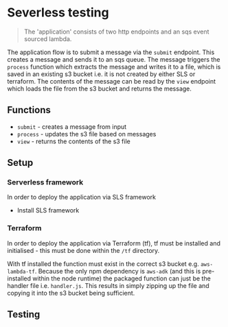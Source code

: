 # Severless testing

> The 'application' consists of two http endpoints and an sqs event sourced lambda.

The application flow is to submit a message via the `submit` endpoint. This
creates a message and sends it to an sqs queue. The message triggers the
`process` function which extracts the message and writes it to a file, which is
saved in an existing s3 bucket i.e. it is not created by either SLS or
terraform. The contents of the message can be read by the `view` endpoint which
loads the file from the s3 bucket and returns the message.

## Functions

- `submit` - creates a message from input
- `process` - updates the s3 file based on messages
- `view` - returns the contents of the s3 file

## Setup

### Serverless framework

In order to deploy the application via SLS framework

- Install SLS framework


### Terraform

In order to deploy the application via Terraform (tf), tf must be installed
and initialised - this must be done within the `/tf` directory.

With tf installed the function must exist in the correct s3 bucket e.g.
`aws-lambda-tf`.
Because the only npm dependency is `aws-adk` (and this is pre-installed within
the node runtime) the packaged function can just be the handler file i.e.
`handler.js`. This results in simply zipping up the file and copying it into
the s3 bucket being sufficient.

## Testing

```

```
